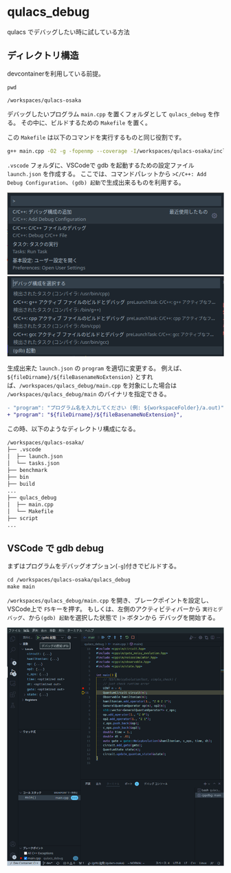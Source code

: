 # qulacs_debug

qulacs でデバッグしたい時に試している方法

## ディレクトリ構造

devcontainerを利用している前提。

```
pwd
```
```
/workspaces/qulacs-osaka
```

デバッグしたいプログラム `main.cpp` を置くフォルダとして `qulacs_debug` を作る。
その中に、ビルドするための `Makefile` を置く。

この `Makefile` は以下のコマンドを実行するものと同じ役割です。

```bash
g++ main.cpp -O2 -g -fopenmp --coverage -I/workspaces/qulacs-osaka/include -L/workspaces/qulacs-osaka/lib -lcppsim_static -lcsim_static -lvqcsim_static -o main
```

`.vscode` フォルダに、VSCodeで gdb を起動するための設定ファイル `launch.json` を作成する。
ここでは、コマンドパレットから `>C/C++: Add Debug Configuration`、`(gdb) 起動`で生成出来るものを利用する。

![](images/qulacs_debug_add_config.png)
![](images/qulacs_debug_add_config_gdb.png)

生成出来た `launch.json` の `program` を適切に変更する。
例えば、`${fileDirname}/${fileBasenameNoExtension}` とすれば、`/workspaces/qulacs_debug/main.cpp` を対象にした場合は `/workspaces/qulacs_debug/main` のバイナリを指定できる。

```diff
- "program": "プログラム名を入力してください (例: ${workspaceFolder}/a.out)",
+ "program": "${fileDirname}/${fileBasenameNoExtension}",
```

この時、以下のようなディレクトリ構成になる。

```
/workspaces/qulacs-osaka/
├── .vscode
│  ├── launch.json
│  └── tasks.json
├── benchmark
├── bin
├── build
...
├── qulacs_debug
│  ├── main.cpp
│  └── Makefile
├── script
...
```

## VSCode で gdb debug

まずはプログラムをデバッグオプション(`-g`)付きでビルドする。

```
cd /workspaces/qulacs-osaka/qulacs_debug
make main
```

`/workspaces/qulacs_debug/main.cpp` を開き、ブレークポイントを設定し、VSCode上で `F5`キーを押す。
もしくは、左側のアクティビティバーから `実行とデバッグ`、から`(gdb) 起動`を選択した状態で `|>` ボタンから デバッグを開始する。

![](images/qulacs_debug_launch_gdb.png)
